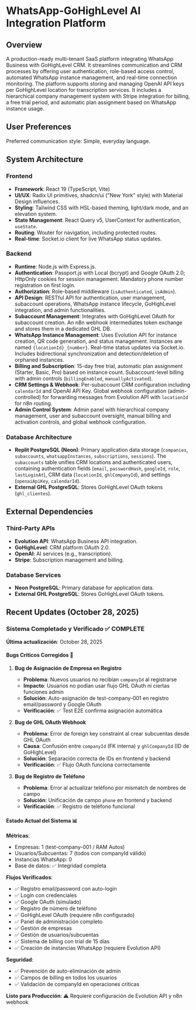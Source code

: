 # WhatsApp-GoHighLevel AI Integration Platform

## Overview
A production-ready multi-tenant SaaS platform integrating WhatsApp Business with GoHighLevel CRM. It streamlines communication and CRM processes by offering user authentication, role-based access control, automated WhatsApp instance management, and real-time connection monitoring. The platform supports storing and managing OpenAI API keys per GoHighLevel location for transcription services. It includes a hierarchical company management system with Stripe integration for billing, a free trial period, and automatic plan assignment based on WhatsApp instance usage.

## User Preferences
Preferred communication style: Simple, everyday language.

## System Architecture

### Frontend
-   **Framework**: React 19 (TypeScript, Vite)
-   **UI/UX**: Radix UI primitives, shadcn/ui ("New York" style) with Material Design influences.
-   **Styling**: Tailwind CSS with HSL-based theming, light/dark mode, and an elevation system.
-   **State Management**: React Query v5, UserContext for authentication, `useState`.
-   **Routing**: Wouter for navigation, including protected routes.
-   **Real-time**: Socket.io client for live WhatsApp status updates.

### Backend
-   **Runtime**: Node.js with Express.js.
-   **Authentication**: Passport.js with Local (bcrypt) and Google OAuth 2.0; HttpOnly cookies for session management. Mandatory phone number registration on first login.
-   **Authorization**: Role-based middleware (`isAuthenticated`, `isAdmin`).
-   **API Design**: RESTful API for authentication, user management, subaccount operations, WhatsApp instance lifecycle, GoHighLevel integration, and admin functionalities.
-   **Subaccount Management**: Integrates with GoHighLevel OAuth for subaccount creation. An n8n webhook intermediates token exchange and stores them in a dedicated GHL DB.
-   **WhatsApp Instance Management**: Uses Evolution API for instance creation, QR code generation, and status management. Instances are named `{locationId}_{number}`. Real-time status updates via Socket.io. Includes bidirectional synchronization and detection/deletion of orphaned instances.
-   **Billing and Subscription**: 15-day free trial, automatic plan assignment (Starter, Basic, Pro) based on instance count. Subaccount-level billing with admin controls (`billingEnabled`, `manuallyActivated`).
-   **CRM Settings & Webhook**: Per-subaccount CRM configuration including `calendarId` and OpenAI API Key. Global webhook configuration (admin-controlled) for forwarding messages from Evolution API with `locationId` for n8n routing.
-   **Admin Control System**: Admin panel with hierarchical company management, user and subaccount oversight, manual billing and activation controls, and global webhook configuration.

### Database Architecture
-   **Replit PostgreSQL (Neon)**: Primary application data storage (`companies`, `subaccounts`, `whatsappInstances`, `subscriptions`, `sessions`). The `subaccounts` table unifies CRM locations and authenticated users, containing authentication fields (`email`, `passwordHash`, `googleId`, `role`, `lastLoginAt`), CRM data (`locationId`, `ghlCompanyId`), and settings (`openaiApiKey`, `calendarId`).
-   **External GHL PostgreSQL**: Stores GoHighLevel OAuth tokens (`ghl_clientes`).

## External Dependencies

### Third-Party APIs
-   **Evolution API**: WhatsApp Business API integration.
-   **GoHighLevel**: CRM platform OAuth 2.0.
-   **OpenAI**: AI services (e.g., transcription).
-   **Stripe**: Subscription management and billing.

### Database Services
-   **Neon PostgreSQL**: Primary database for application data.
-   **External GHL PostgreSQL**: Stores GoHighLevel OAuth tokens.

## Recent Updates (October 28, 2025)

### Sistema Completado y Verificado ✅ COMPLETE
**Última actualización**: October 28, 2025

#### Bugs Críticos Corregidos 🐛

1. **Bug de Asignación de Empresa en Registro**
   - **Problema**: Nuevos usuarios no recibían `companyId` al registrarse
   - **Impacto**: Usuarios no podían usar flujo GHL OAuth ni ciertas funciones admin
   - **Solución**: Auto-asignación de test-company-001 en registro email/password y Google OAuth
   - **Verificación**: ✅ Test E2E confirma asignación automática

2. **Bug de GHL OAuth Webhook** 
   - **Problema**: Error de foreign key constraint al crear subcuentas desde GHL OAuth
   - **Causa**: Confusión entre `companyId` (FK interna) y `ghlCompanyId` (ID de GoHighLevel)
   - **Solución**: Separación correcta de IDs en frontend y backend
   - **Verificación**: ✅ Flujo OAuth funciona correctamente

3. **Bug de Registro de Teléfono**
   - **Problema**: Error al actualizar teléfono por mismatch de nombres de campo
   - **Solución**: Unificación de campo `phone` en frontend y backend
   - **Verificación**: ✅ Registro de teléfono funcional

#### Estado Actual del Sistema 📊

**Métricas**:
- Empresas: 1 (test-company-001 / RAM Autos)
- Usuarios/Subcuentas: 7 (todos con companyId válido)
- Instancias WhatsApp: 0
- Base de datos: ✅ Integridad completa

**Flujos Verificados**:
- ✅ Registro email/password con auto-login
- ✅ Login con credenciales
- ✅ Google OAuth (simulado)
- ✅ Registro de número de teléfono
- ✅ GoHighLevel OAuth (requiere n8n configurado)
- ✅ Panel de administración completo
- ✅ Gestión de empresas
- ✅ Gestión de usuarios/subcuentas
- ✅ Sistema de billing con trial de 15 días
- ✅ Creación de instancias WhatsApp (requiere Evolution API)

**Seguridad**:
- ✅ Prevención de auto-eliminación de admin
- ✅ Campos de billing en todos los usuarios
- ✅ Validación de companyId en operaciones críticas

**Listo para Producción**: ⚠️ Requiere configuración de Evolution API y n8n webhook